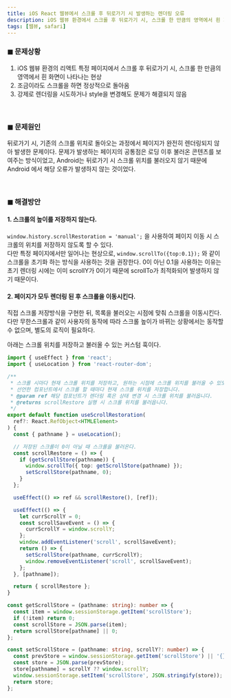 ```yaml
---
title: iOS React 웹뷰에서 스크롤 후 뒤로가기 시 발생하는 렌더링 오류
description: iOS 웹뷰 환경에서 스크롤 후 뒤로가기 시, 스크롤 한 만큼의 영역에서 흰 화면이 나타나는 원인과 해결방안
tags: [웹뷰, safari]
---
```


### ◼︎ 문제상황

1. iOS 웹뷰 환경의 리액트 특정 페이지에서 스크롤 후 뒤로가기 시, 스크롤 한 만큼의 영역에서 흰 화면이 나타나는 현상
2. 조금이라도 스크롤을 하면 정상적으로 돌아옴
3. 강제로 렌더링을 시도하거나 style을 변경해도 문제가 해결되지 않음

<br />

### ◼︎ 문제원인

뒤로가기 시, 기존의 스크롤 위치로 돌아오는 과정에서 페이지가 완전히 렌더링되지 않아 발생한 문제이다.
문제가 발생하는 페이지의 공통점은 로딩 이후 불러온 콘텐츠를 보여주는 방식이었고, Android는 뒤로가기 시 스크롤 위치를 불러오지 않기 때문에 Android 에서 해당 오류가 발생하지 않는 것이었다.

<br />

### ◼︎ 해결방안

#### 1. 스크롤의 높이를 저장하지 않는다.

`window.history.scrollRestoration = 'manual';` 을 사용하여 페이지 이동 시 스크롤의 위치를 저장하지 않도록 할 수 있다.  
다만 특정 페이지에서만 일어나는 현상으로, `window.scrollTo({top:0.1});` 와 같이 스크롤을 초기화 하는 방식을 사용하는 것을 권장한다.
0이 아닌 0.1을 사용하는 이유는 초기 렌더링 시에는 이미 scrollY가 0이기 때문에 scrollTo가 최적화되어 발생하지 않기 때문이다.

#### 2. 페이지가 모두 렌더링 된 후 스크롤을 이동시킨다.

직접 스크롤 저장방식을 구현한 뒤, 목록을 불러오는 시점에 맞춰 스크롤을 이동시킨다.  
다만 무한스크롤과 같이 사용자의 동작에 따라 스크롤 높이가 바뀌는 상황에서는 동작할 수 없으며, 별도의 로직이 필요하다.

아래는 스크롤 위치를 저장하고 불러올 수 있는 커스텀 훅이다.

```ts
import { useEffect } from 'react';
import { useLocation } from 'react-router-dom';

/**
 * 스크롤 시마다 현재 스크롤 위치를 저장하고, 원하는 시점에 스크롤 위치를 불러올 수 있도록 하는 훅입니다.
 * 선언한 컴포넌트에서 스크롤 할 때마다 현재 스크롤 위치를 저장합니다.
 * @param ref 해당 컴포넌트가 렌더링 혹은 상태 변경 시 스크롤 위치를 불러옵니다.
 * @returns scrollRestore 실행 시 스크롤 위치를 불러옵니다.
 */
export default function useScrollRestoration(
  ref?: React.RefObject<HTMLElement>
) {
  const { pathname } = useLocation();

  // 저장된 스크롤이 0이 아닐 때 스크롤을 불러온다.
  const scrollRestore = () => {
    if (getScrollStore(pathname)) {
      window.scrollTo({ top: getScrollStore(pathname) });
      setScrollStore(pathname, 0);
    }
  };

  useEffect(() => ref && scrollRestore(), [ref]);

  useEffect(() => {
    let currScrollY = 0;
    const scrollSaveEvent = () => {
      currScrollY = window.scrollY;
    };
    window.addEventListener('scroll', scrollSaveEvent);
    return () => {
      setScrollStore(pathname, currScrollY);
      window.removeEventListener('scroll', scrollSaveEvent);
    };
  }, [pathname]);

  return { scrollRestore };
}

const getScrollStore = (pathname: string): number => {
  const item = window.sessionStorage.getItem('scrollStore');
  if (!item) return 0;
  const scrollStore = JSON.parse(item);
  return scrollStore[pathname] || 0;
};

const setScrollStore = (pathname: string, scrollY?: number) => {
  const prevStore = window.sessionStorage.getItem('scrollStore') || '{}';
  const store = JSON.parse(prevStore);
  store[pathname] = scrollY ?? window.scrollY;
  window.sessionStorage.setItem('scrollStore', JSON.stringify(store));
  return store;
};
```
